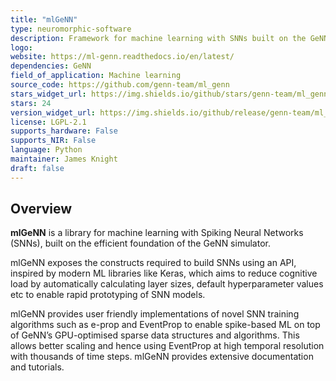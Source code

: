 ```yaml
---
title: "mlGeNN"
type: neuromorphic-software
description: Framework for machine learning with SNNs built on the GeNN simulator. Focused on ease of use in combination with computational efficiency derived from GeNN.
logo: 
website: https://ml-genn.readthedocs.io/en/latest/
dependencies: GeNN
field_of_application: Machine learning
source_code: https://github.com/genn-team/ml_genn
stars_widget_url: https://img.shields.io/github/stars/genn-team/ml_genn.svg?style=social
stars: 24
version_widget_url: https://img.shields.io/github/release/genn-team/ml_genn.svg?label=github%20release
license: LGPL-2.1
supports_hardware: False
supports_NIR: False
language: Python
maintainer: James Knight
draft: false
---
```


## Overview
**mlGeNN** is a library for machine learning with Spiking Neural Networks (SNNs), built on the efficient foundation of the GeNN simulator. 

mlGeNN exposes the constructs required to build SNNs using an API, inspired by modern ML libraries like Keras, which aims to reduce cognitive load by automatically calculating layer sizes, default hyperparameter values etc to enable rapid prototyping of SNN models.

mlGeNN provides user friendly implementations of novel SNN training algorithms such as e-prop and EventProp to enable spike-based ML on top of GeNN’s GPU-optimised sparse data structures and algorithms. This allows better scaling and hence using EventProp at high temporal resolution with thousands of time steps. mlGeNN provides extensive documentation and tutorials.
